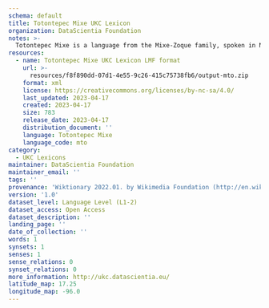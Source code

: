 ```yaml
---
schema: default
title: Totontepec Mixe UKC Lexicon
organization: DataScientia Foundation
notes: >-
  Totontepec Mixe is a language from the Mixe-Zoque family, spoken in North America. The UKC Lexicon of Totontepec Mixe is represented as a lexico-semantic network. It consists of words, word senses, synsets, as well as sense-level and synset-level relationships.
resources:
  - name: Totontepec Mixe UKC Lexicon LMF format
    url: >-
      resources/f8f890dd-07d1-4e55-9c26-415c75738fb6/output-mto.zip
    format: xml
    license: https://creativecommons.org/licenses/by-nc-sa/4.0/
    last_updated: 2023-04-17
    created: 2023-04-17
    size: 783
    release_date: 2023-04-17
    distribution_document: ''
    language: Totontepec Mixe
    language_code: mto
category:
  - UKC Lexicons
maintainer: DataScientia Foundation
maintainer_email: ''
tags: ''
provenance: 'Wiktionary 2022.01. by Wikimedia Foundation (http://en.wiktionary.org); Princeton WordNet 2.1 by Princeton University (https://wordnet.princeton.edu)'
version: '1.0'
dataset_level: Language Level (L1-2)
dataset_access: Open Access
dataset_description: ''
landing_page: ''
date_of_collection: ''
words: 1
synsets: 1
senses: 1
sense_relations: 0
synset_relations: 0
more_information: http://ukc.datascientia.eu/
latitude_map: 17.25
longitude_map: -96.0
---
```

